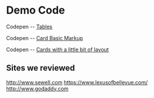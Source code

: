 # Demo Code

Codepen -- [Tables](https://codepen.io/johncokos/pen/jzrqaV?editors=0100)

Codepen -- [Card Basic Markup](https://codepen.io/pen/?editors=1000)

Codepen -- [Cards with a little bit of layout](https://codepen.io/johncokos/pen/dmMqdJ)

## Sites we reviewed
http://www.sewell.com
https://www.lexusofbellevue.com/
http://www.godaddy.com
